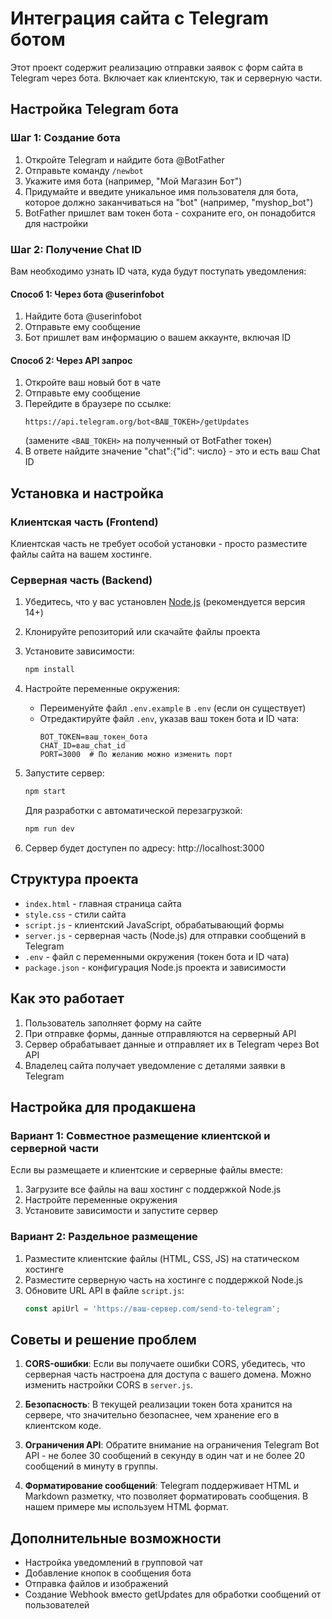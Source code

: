 # Интеграция сайта с Telegram ботом

Этот проект содержит реализацию отправки заявок с форм сайта в Telegram через бота. Включает как клиентскую, так и серверную части.

## Настройка Telegram бота

### Шаг 1: Создание бота

1. Откройте Telegram и найдите бота @BotFather
2. Отправьте команду `/newbot`
3. Укажите имя бота (например, "Мой Магазин Бот")
4. Придумайте и введите уникальное имя пользователя для бота, которое должно заканчиваться на "bot" (например, "myshop_bot")
5. BotFather пришлет вам токен бота - сохраните его, он понадобится для настройки

### Шаг 2: Получение Chat ID

Вам необходимо узнать ID чата, куда будут поступать уведомления:

#### Способ 1: Через бота @userinfobot
1. Найдите бота @userinfobot
2. Отправьте ему сообщение
3. Бот пришлет вам информацию о вашем аккаунте, включая ID

#### Способ 2: Через API запрос
1. Откройте ваш новый бот в чате
2. Отправьте ему сообщение
3. Перейдите в браузере по ссылке:
   ```
   https://api.telegram.org/bot<ВАШ_ТОКЕН>/getUpdates
   ```
   (замените `<ВАШ_ТОКЕН>` на полученный от BotFather токен)
4. В ответе найдите значение "chat":{"id": число} - это и есть ваш Chat ID

## Установка и настройка

### Клиентская часть (Frontend)

Клиентская часть не требует особой установки - просто разместите файлы сайта на вашем хостинге.

### Серверная часть (Backend)

1. Убедитесь, что у вас установлен [Node.js](https://nodejs.org/) (рекомендуется версия 14+)

2. Клонируйте репозиторий или скачайте файлы проекта

3. Установите зависимости:
   ```bash
   npm install
   ```

4. Настройте переменные окружения:
   - Переименуйте файл `.env.example` в `.env` (если он существует)
   - Отредактируйте файл `.env`, указав ваш токен бота и ID чата:
     ```
     BOT_TOKEN=ваш_токен_бота
     CHAT_ID=ваш_chat_id
     PORT=3000  # По желанию можно изменить порт
     ```

5. Запустите сервер:
   ```bash
   npm start
   ```
   
   Для разработки с автоматической перезагрузкой:
   ```bash
   npm run dev
   ```

6. Сервер будет доступен по адресу: http://localhost:3000

## Структура проекта

- `index.html` - главная страница сайта
- `style.css` - стили сайта
- `script.js` - клиентский JavaScript, обрабатывающий формы
- `server.js` - серверная часть (Node.js) для отправки сообщений в Telegram
- `.env` - файл с переменными окружения (токен бота и ID чата)
- `package.json` - конфигурация Node.js проекта и зависимости

## Как это работает

1. Пользователь заполняет форму на сайте
2. При отправке формы, данные отправляются на серверный API
3. Сервер обрабатывает данные и отправляет их в Telegram через Bot API
4. Владелец сайта получает уведомление с деталями заявки в Telegram

## Настройка для продакшена

### Вариант 1: Совместное размещение клиентской и серверной части

Если вы размещаете и клиентские и серверные файлы вместе:

1. Загрузите все файлы на ваш хостинг с поддержкой Node.js
2. Настройте переменные окружения
3. Установите зависимости и запустите сервер

### Вариант 2: Раздельное размещение

1. Разместите клиентские файлы (HTML, CSS, JS) на статическом хостинге
2. Разместите серверную часть на хостинге с поддержкой Node.js
3. Обновите URL API в файле `script.js`:
   ```javascript
   const apiUrl = 'https://ваш-сервер.com/send-to-telegram';
   ```

## Советы и решение проблем

1. **CORS-ошибки**: Если вы получаете ошибки CORS, убедитесь, что серверная часть настроена для доступа с вашего домена. Можно изменить настройки CORS в `server.js`.

2. **Безопасность**: В текущей реализации токен бота хранится на сервере, что значительно безопаснее, чем хранение его в клиентском коде.

3. **Ограничения API**: Обратите внимание на ограничения Telegram Bot API - не более 30 сообщений в секунду в один чат и не более 20 сообщений в минуту в группы.

4. **Форматирование сообщений**: Telegram поддерживает HTML и Markdown разметку, что позволяет форматировать сообщения. В нашем примере мы используем HTML формат.

## Дополнительные возможности

- Настройка уведомлений в групповой чат
- Добавление кнопок в сообщения бота
- Отправка файлов и изображений
- Создание Webhook вместо getUpdates для обработки сообщений от пользователей 